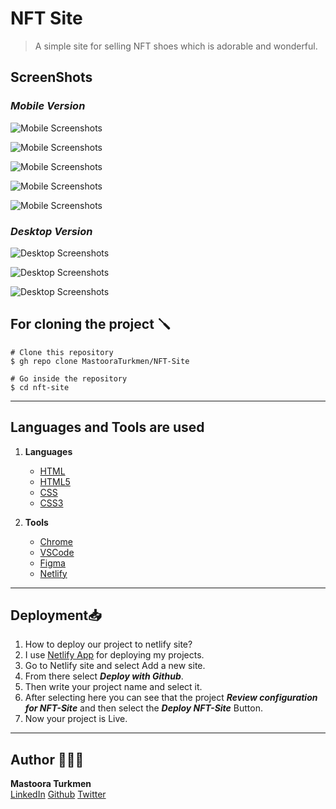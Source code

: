 # NFT Site

> A simple site for selling NFT shoes which is adorable and wonderful.

## ScreenShots

### _Mobile Version_

![Mobile Screenshots](./screenshots/Mobile-1.png)

![Mobile Screenshots](./screenshots/Mobile-2.png)

![Mobile Screenshots](./screenshots/Mobile-3.png)

![Mobile Screenshots](./screenshots/Mobile-4.png)

![Mobile Screenshots](./screenshots/Mobile-5.png)

### _Desktop Version_

![Desktop Screenshots](./screenshots/Desktop-1.png)

![Desktop Screenshots](./screenshots/Desktop-2.png)

![Desktop Screenshots](./screenshots/Desktop-3.png)


## For cloning the project 🪛

```
# Clone this repository
$ gh repo clone MastooraTurkmen/NFT-Site

# Go inside the repository
$ cd nft-site
```


-----


## Languages and Tools are used

1. **Languages**
    + [HTML](https://github.com/topics/html)
    + [HTML5](https://github.com/topics/html5)
    + [CSS](https://github.com/topics/css)
    + [CSS3](https://github.com/topics/css3)

2. **Tools** 
    + [Chrome](https://github.com/topics/chrome)
    + [VSCode](https://github.com/topics/vscode)
    + [Figma](https://github.com/topics/figma)
    + [Netlify](https://github.com/topics/netlify)


-----


## Deployment📥
1. How to deploy our project to netlify site?
2. I use [Netlify App](https://app.netlify.com/) for deploying my projects.
3. Go to Netlify site and select Add a new site.
4. From there select **_Deploy with Github_**.
5. Then write your project name and select it.
6. After selecting here you can see that the project **_Review configuration for NFT-Site_** and then select the **_Deploy NFT-Site_** Button.
7. Now your project is Live.


-----


## Author 👩🏻‍💻 
**Mastoora Turkmen**  
[LinkedIn](https://www.linkedin.com/in/mastoora-turkmen/) 
[Github](https://github.com/MastooraTurkmen/) 
[Twitter](https://twitter.com/MastooraJ22)